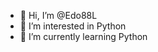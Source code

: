 - 👋 Hi, I’m @Edo88L
- 👀 I’m interested in Python
- 🌱 I’m currently learning Python



<!---
Edo88L/Edo88L is a ✨ special ✨ repository because its `README.md` (this file) appears on your GitHub profile.
You can click the Preview link to take a look at your changes.
--->
